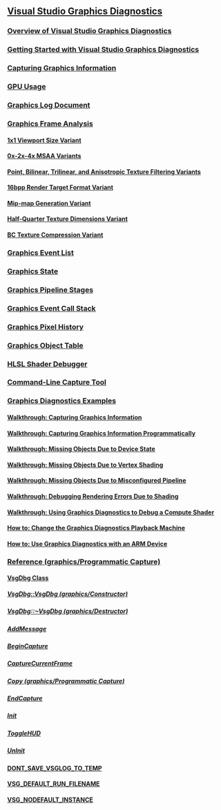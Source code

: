## [Visual Studio Graphics Diagnostics](graphics/visual-studio-graphics-diagnostics.md)
### [Overview of Visual Studio Graphics Diagnostics](graphics/overview-of-visual-studio-graphics-diagnostics.md)
### [Getting Started with Visual Studio Graphics Diagnostics](graphics/getting-started-with-visual-studio-graphics-diagnostics.md)
### [Capturing Graphics Information](graphics/capturing-graphics-information.md)
### [GPU Usage](graphics/gpu-usage.md)
### [Graphics Log Document](graphics/graphics-log-document.md)
### [Graphics Frame Analysis](graphics/graphics-frame-analysis.md)
#### [1x1 Viewport Size Variant](graphics/1x1-viewport-size-variant.md)
#### [0x-2x-4x MSAA Variants](graphics/0x-2x-4x-msaa-variants.md)
#### [Point, Bilinear, Trilinear, and Anisotropic Texture Filtering Variants](graphics/point-bilinear-trilinear-and-anisotropic-texture-filtering-variants.md)
#### [16bpp Render Target Format Variant](graphics/16bpp-render-target-format-variant.md)
#### [Mip-map Generation Variant](graphics/mip-map-generation-variant.md)
#### [Half-Quarter Texture Dimensions Variant](graphics/half-quarter-texture-dimensions-variant.md)
#### [BC Texture Compression Variant](graphics/bc-texture-compression-variant.md)
### [Graphics Event List](graphics/graphics-event-list.md)
### [Graphics State](graphics/graphics-state.md)
### [Graphics Pipeline Stages](graphics/graphics-pipeline-stages.md)
### [Graphics Event Call Stack](graphics/graphics-event-call-stack.md)
### [Graphics Pixel History](graphics/graphics-pixel-history.md)
### [Graphics Object Table](graphics/graphics-object-table.md)
### [HLSL Shader Debugger](graphics/hlsl-shader-debugger.md)
### [Command-Line Capture Tool](graphics/command-line-capture-tool.md)
### [Graphics Diagnostics Examples](graphics/graphics-diagnostics-examples.md)
#### [Walkthrough: Capturing Graphics Information](graphics/walkthrough-capturing-graphics-information.md)
#### [Walkthrough: Capturing Graphics Information Programmatically](graphics/walkthrough-capturing-graphics-information-programmatically.md)
#### [Walkthrough: Missing Objects Due to Device State](graphics/walkthrough-missing-objects-due-to-device-state.md)
#### [Walkthrough: Missing Objects Due to Vertex Shading](graphics/walkthrough-missing-objects-due-to-vertex-shading.md)
#### [Walkthrough: Missing Objects Due to Misconfigured Pipeline](graphics/walkthrough-missing-objects-due-to-misconfigured-pipeline.md)
#### [Walkthrough: Debugging Rendering Errors Due to Shading](graphics/walkthrough-debugging-rendering-errors-due-to-shading.md)
#### [Walkthrough: Using Graphics Diagnostics to Debug a Compute Shader](graphics/walkthrough-using-graphics-diagnostics-to-debug-a-compute-shader.md)
#### [How to: Change the Graphics Diagnostics Playback Machine](graphics/how-to-change-the-graphics-diagnostics-playback-machine.md)
#### [How to: Use Graphics Diagnostics with an ARM Device](graphics/how-to-use-graphics-diagnostics-with-an-arm-device.md)
### [Reference (graphics/Programmatic Capture)](graphics/reference-programmatic-capture.md)
#### [VsgDbg Class](graphics/vsgdbg-class.md)
##### [VsgDbg::VsgDbg (graphics/Constructor)](graphics/vsgdbg-vsgdbg-constructor.md)
##### [VsgDbg::~VsgDbg (graphics/Destructor)](graphics/vsgdbg-tilde-vsgdbg-destructor.md)
##### [AddMessage](graphics/addmessage.md)
##### [BeginCapture](graphics/begincapture.md)
##### [CaptureCurrentFrame](graphics/capturecurrentframe.md)
##### [Copy (graphics/Programmatic Capture)](graphics/copy-programmatic-capture.md)
##### [EndCapture](graphics/endcapture.md)
##### [Init](graphics/init.md)
##### [ToggleHUD](graphics/togglehud.md)
##### [UnInit](graphics/uninit.md)
#### [DONT_SAVE_VSGLOG_TO_TEMP](graphics/dont-save-vsglog-to-temp.md)
#### [VSG_DEFAULT_RUN_FILENAME](graphics/vsg-default-run-filename.md)
#### [VSG_NODEFAULT_INSTANCE](graphics/vsg-nodefault-instance.md)
